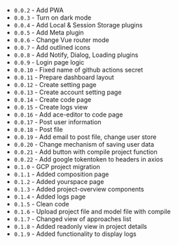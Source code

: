 - `0.0.2` - Add PWA
- `0.0.3` - Turn on dark mode
- `0.0.4` - Add Local & Session Storage plugins
- `0.0.5` - Add Meta plugin
- `0.0.6` - Change Vue router mode
- `0.0.7` - Add outlined icons
- `0.0.8` - Add Notify, Dialog, Loading plugins
- `0.0.9` - Login page logic
- `0.0.10` - Fixed name of github actions secret
- `0.0.11` - Prepare dashboard layout
- `0.0.12` - Create setting page
- `0.0.13` - Create account setting page
- `0.0.14` - Create code page
- `0.0.15` - Create logs view
- `0.0.16` - Add ace-editor to code page
- `0.0.17` - Post user information
- `0.0.18` - Post file
- `0.0.19` - Add email to post file, change user store
- `0.0.20` - Change mechanism of saving user data
- `0.0.21` - Add button with compile project function
- `0.0.22` - Add google tokentoken to headers in axios
- `0.1.0` - GCP project migration
- `0.1.1` - Added composition page
- `0.1.2` - Added yourspace page
- `0.1.3` - Added project-overview components
- `0.1.4` - Added logs page
- `0.1.5` - Clean code
- `0.1.6` - Upload project file and model file with compile
- `0.1.7` - Changed view of approaches list
- `0.1.8` - Added readonly view in project details
- `0.1.9` - Added functionality to display logs
